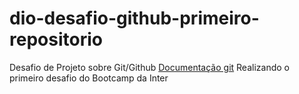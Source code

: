 # dio-desafio-github-primeiro-repositorio
Desafio de Projeto sobre Git/Github
[Documentação git](https://git-scm.com/)
Realizando o primeiro desafio do Bootcamp da Inter
